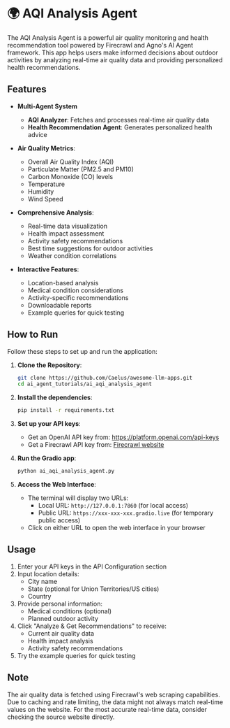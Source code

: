 # 🌍 AQI Analysis Agent

The AQI Analysis Agent is a powerful air quality monitoring and health recommendation tool powered by Firecrawl and Agno's AI Agent framework. This app helps users make informed decisions about outdoor activities by analyzing real-time air quality data and providing personalized health recommendations.

## Features

- **Multi-Agent System**
    - **AQI Analyzer**: Fetches and processes real-time air quality data
    - **Health Recommendation Agent**: Generates personalized health advice

- **Air Quality Metrics**:
  - Overall Air Quality Index (AQI)
  - Particulate Matter (PM2.5 and PM10)
  - Carbon Monoxide (CO) levels
  - Temperature
  - Humidity
  - Wind Speed

- **Comprehensive Analysis**:
  - Real-time data visualization
  - Health impact assessment
  - Activity safety recommendations
  - Best time suggestions for outdoor activities
  - Weather condition correlations

- **Interactive Features**:
  - Location-based analysis
  - Medical condition considerations
  - Activity-specific recommendations
  - Downloadable reports
  - Example queries for quick testing

## How to Run

Follow these steps to set up and run the application:

1. **Clone the Repository**:
   ```bash
   git clone https://github.com/Caelus/awesome-llm-apps.git
   cd ai_agent_tutorials/ai_aqi_analysis_agent
   ```

2. **Install the dependencies**:
    ```bash
    pip install -r requirements.txt
    ```

3. **Set up your API keys**:
    - Get an OpenAI API key from: https://platform.openai.com/api-keys
    - Get a Firecrawl API key from: [Firecrawl website](https://www.firecrawl.dev/app/api-keys)

4. **Run the Gradio app**:
    ```bash
    python ai_aqi_analysis_agent.py
    ```

5. **Access the Web Interface**:
    - The terminal will display two URLs:
      - Local URL: `http://127.0.0.1:7860` (for local access)
      - Public URL: `https://xxx-xxx-xxx.gradio.live` (for temporary public access)
    - Click on either URL to open the web interface in your browser

## Usage

1. Enter your API keys in the API Configuration section
2. Input location details:
   - City name
   - State (optional for Union Territories/US cities)
   - Country
3. Provide personal information:
   - Medical conditions (optional)
   - Planned outdoor activity
4. Click "Analyze & Get Recommendations" to receive:
   - Current air quality data
   - Health impact analysis
   - Activity safety recommendations
5. Try the example queries for quick testing

## Note

The air quality data is fetched using Firecrawl's web scraping capabilities. Due to caching and rate limiting, the data might not always match real-time values on the website. For the most accurate real-time data, consider checking the source website directly.
